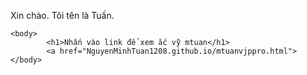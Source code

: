 Xin chào. Tôi tên là Tuấn.

<html>
	
	<body>
			<h1>Nhấn vào link để xem ắc vỹ mtuan</h1>
			<a href="NguyenMinhTuan1208.github.io/mtuanvjppro.html">
	</body>
</html>
